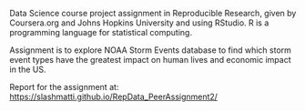 Data Science course project assignment in Reproducible Research, given by Coursera.org and Johns Hopkins University and using RStudio. R is a programming language for statistical computing.

Assignment is to explore NOAA Storm Events database to find which storm event types have the greatest impact on human lives and economic impact in the US.

Report for the assignment at: https://slashmatti.github.io/RepData_PeerAssignment2/
